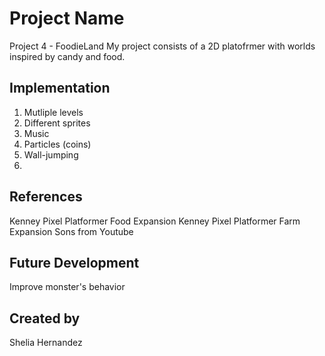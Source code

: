 # Project Name
Project 4 - FoodieLand
My project consists of a 2D platofrmer with worlds inspired by candy and food. 

## Implementation
1. Mutliple levels
2. Different sprites
3. Music
4. Particles (coins)
5. Wall-jumping
6. 
## References
Kenney Pixel Platformer Food Expansion
Kenney Pixel Platformer Farm Expansion
Sons from Youtube

## Future Development
Improve monster's behavior

## Created by
Shelia Hernandez
